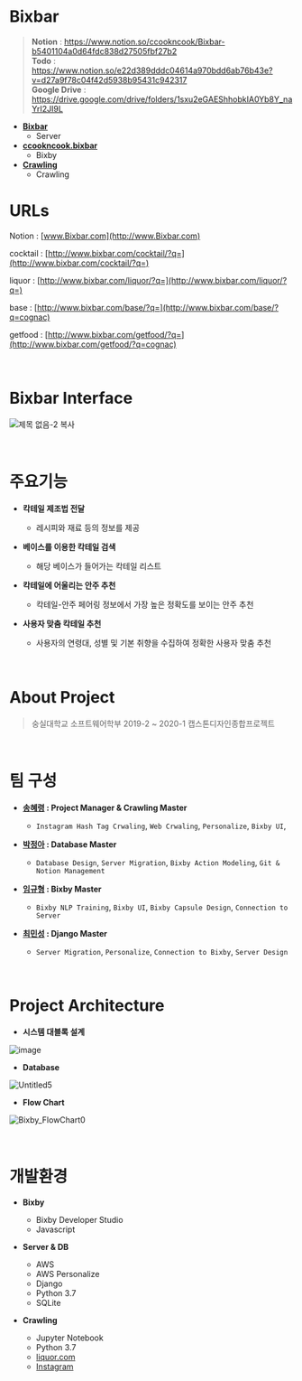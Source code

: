 # Bixbar
> **Notion** : https://www.notion.so/ccookncook/Bixbar-b5401104a0d64fdc838d27505fbf27b2<br/>
  **Todo** : https://www.notion.so/e22d389dddc04614a970bdd6ab76b43e?v=d27a9f78c04f42d5938b95431c942317<br/>
  **Google Drive** : https://drive.google.com/drive/folders/1sxu2eGAEShhobkIA0Yb8Y_naYrI2JI9L
  
- **[Bixbar](https://github.com/kordood/Bixbar/tree/master/Bixbar)**
  - Server
- **[ccookncook.bixbar](https://github.com/kordood/Bixbar/tree/master/ccookncook.bixbar)**
  - Bixby
- **[Crawling](https://github.com/kordood/Bixbar/tree/master/crawling)**
  - Crawling

# URLs
Notion : [www.Bixbar.com](http://www.Bixbar.com)

cocktail : [http://www.bixbar.com/cocktail/?q=](http://www.bixbar.com/cocktail/?q=)

liquor : [http://www.bixbar.com/liquor/?q=](http://www.bixbar.com/liquor/?q=)

base : [http://www.bixbar.com/base/?q=](http://www.bixbar.com/base/?q=cognac)

getfood : [http://www.bixbar.com/getfood/?q=](http://www.bixbar.com/getfood/?q=cognac)

<br/>

# Bixbar Interface
![제목 없음-2 복사](https://user-images.githubusercontent.com/28800101/85257078-2fec3e00-b4a0-11ea-8c1d-b3540ba630f2.png)

<br/>

# 주요기능

- **칵테일 제조법 전달**

  - 레시피와 재료 등의 정보를 제공

- **베이스를 이용한 칵테일 검색**

  - 해당 베이스가 들어가는 칵테일 리스트 

- **칵테일에 어울리는 안주 추천**

  - 칵테일-안주 페어링 정보에서 가장 높은 정확도를 보이는 안주 추천

- **사용자 맞춤 칵테일 추천**

  - 사용자의 연령대, 성별 및 기본 취향을 수집하여 정확한 사용자 맞춤 추천
  
<br/>

# About Project

> 숭실대학교 소프트웨어학부 2019-2 ~ 2020-1 캡스톤디자인종합프로젝트

<br/>

# 팀 구성


- **[송혜령](http://github.com/HyeRyeongSong) : Project Manager & Crawling Master**
  - `Instagram Hash Tag Crwaling`, `Web Crwaling`, `Personalize`, `Bixby UI`, 
  
- **[박정아](http://github.com/co3oing) : Database Master**
  - `Database Design`, `Server Migration`, `Bixby Action Modeling`, `Git & Notion Management`

- **[임규형](http://github.com/GyuHyoung) : Bixby Master**
  - `Bixby NLP Training`, `Bixby UI`, `Bixby Capsule Design`, `Connection to Server`
  
- **[최민성](http://github.com/kordood) : Django Master**
  - `Server Migration`, `Personalize`, `Connection to Bixby`, `Server Design`
  
 <br/>
 
# Project Architecture
- **시스템 대블록 설계**

![image](https://user-images.githubusercontent.com/28800101/85257187-60cc7300-b4a0-11ea-8b0b-3a354c609650.png)

- **Database**

![Untitled5](https://user-images.githubusercontent.com/28800101/84741783-86fa9a80-afea-11ea-89e2-1c7763c18c66.png)

- **Flow Chart**

![Bixby_FlowChart0](https://user-images.githubusercontent.com/28800101/84741784-87933100-afea-11ea-9792-230548c76ac6.png)

<br/>

# 개발환경

- **Bixby**

  - Bixby Developer Studio
  - Javascript

- **Server & DB**

  - AWS
  - AWS Personalize
  - Django
  - Python 3.7
  - SQLite

- **Crawling**

  - Jupyter Notebook
  - Python 3.7
  - [liquor.com](http://liquor.com/)
  - [Instagram](https://www.instagram.com/)
